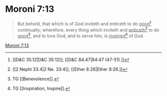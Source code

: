 # Moroni 7:13

> But behold, that which is of God inviteth and enticeth to do <u>good</u>[^a] continually; wherefore, every thing which inviteth and <u>enticeth</u>[^b] to do <u>good</u>[^c], and to love God, and to serve him, is <u>inspired</u>[^d] of God.

[Moroni 7:13](https://www.churchofjesuschrist.org/study/scriptures/bofm/moro/7?lang=eng&id=p13#p13)


[^a]: [[D&C 35.12|D&C 35:12]]; [[D&C 84.47|84:47 (47-51).]]
[^b]: [[2 Nephi 33.4|2 Ne. 33:4]]; [[Ether 8.26|Ether 8:26.]]
[^c]: TG [[Benevolence]].
[^d]: TG [[Inspiration, Inspire]].
